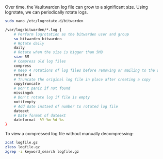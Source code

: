 Over time, the Vaultwarden log file can grow to a significant size. Using logrotate, we can periodically rotate logs.

```sh
sudo nano /etc/logrotate.d/bitwarden
```

```sh
/var/log/bitwarden/*.log {
    # Perform logrotation as the bitwarden user and group
    su bitwarden bitwarden
    # Rotate daily
    daily
    # Rotate when the size is bigger than 5MB
    size 5M
    # Compress old log files
    compress
    # Keep 4 rotations of log files before removing or mailing to the address specified in a mail directive
    rotate 4
    # Truncate the original log file in place after creating a copy
    copytruncate
    # Don't panic if not found
    missingok
    # Don't rotate log if file is empty
    notifempty
    # Add date instaed of number to rotated log file
    dateext
    # Date format of dateext
    dateformat -%Y-%m-%d-%s
}
```

To view a compressed log file without manually decompressing:

```sh
zcat logfile.gz
zless logfile.gz
zgrep -i keyword_search logfile.gz
```
